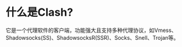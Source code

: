 # 什么是Clash?
它是一个代理软件的客户端，功能强大且支持多种代理协议，如Vmess、Shadowsocks(SS)、ShadowsocksR(SSR)、Socks、Snell、Trojan等。
